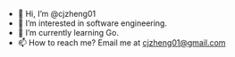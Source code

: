 - 👋 Hi, I’m @cjzheng01
- 👀 I’m interested in software engineering.
- 🌱 I’m currently learning Go.
- 📫 How to reach me? Email me at cjzheng01@gmail.com

<!---
cjzheng01/cjzheng01 is a ✨ special ✨ repository because its `README.md` (this file) appears on your GitHub profile.
You can click the Preview link to take a look at your changes.
--->
